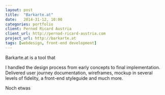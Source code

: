 ```yaml
---
layout: post
title:  "Barkarte.at"
date:   2014-31-12, 10:00
categories: portfolio
client: Pernod Ricard Austria
client_url: http://pernod-ricard-austria.com
project_url: http://barkarte.at
tags: [webdesign, front-end development]
---
```


Barkarte.at is a tool that

I handled the design process from early concepts to final implementation. Delivered user journey documentation, wireframes, mockup in several levels of fidelity, a front-end styleguide and much more.

Noch etwas
